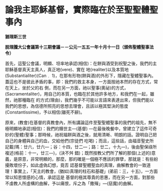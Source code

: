 # 論我主耶穌基督，實際臨在於至聖聖體聖事內


**猶理斯三世**

**脫理騰大公會議第十三期會議－－公元一五五一年十月十一日（頒佈聖體聖事法令）**





首先，這聖公會議，明顯、坦率地承認(相信)：在餅與酒受到祝聖之後，我們的主耶穌基督真天主真人，真正地(vere)、實在
地(realiter)以及本質地(Substantialiter)(Can﹒ 
1)，在那有形物(餅與酒)的外形下，隱藏在聖體聖事內。蓋這也不是彼此矛盾的事，即：我們的救主本身，一方面按祂本然的存在方式，常在天上，坐於父的右
側，而在另一方面，祂以聖事(奧祕)的方式，(Sacramentaliter)，用自己的本質，也臨在於其他許多地方，和我們在一起，雖然，祂那種臨在
的方式(理由)，我們幾乎不可能以言語來表達出來，但我們能以我們的思想，為信德所照亮的思想去理會，且該以極其堅決的態度
(Constantissime)，予以相信(雖死不辭)。

原來，(教會)在基督的真教會內，所有講論這件至聖聖體聖事的我們的祖先，無不極明顯地承認(相信)：我們的贖世主—(基督)
—在最後晚餐中，曾建立了這件可奇妙的(聖體)聖事；那時候，祂祝福餅與酒之後，就用清晰、明朗的話。證明自己把自己的身體與自己的血，交給他們(宗徒們
吃喝)；而且，這些話，由福音聖史所記載(瑪：廿六，廿六—；谷：十四，廿二—；路：廿二，十九—)，後由聖保祿所複述(格前：十一，廿三—)，(決不舛
錯)；既然按教父們所了解的那個(上述的)意義，是原意，非常明顯的，那麼，那的確是一個極不應該的罪孽，那就是：有些紛擾敗壞份子，如此虛偽幻想，竟否
認基督聖體聖血的真理，曲解教會的一致道理！事實上，「天主的教會，(猶如)真理的柱石和基礎」(弟前：三，十五)，一方面常以知恩懷感的心情，承認這是
基督的極其尊貴的恩惠，而在另一方面，對那些不虔教人所虛構的曲解，予以痛恨，斥之為「撒殫」—(惡魔)的曲解。

